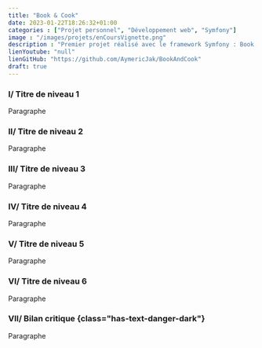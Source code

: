 ```yaml
---
title: "Book & Cook"
date: 2023-01-22T18:26:32+01:00
categories : ["Projet personnel", "Développement web", "Symfony"]
image : "/images/projets/enCoursVignette.png"
description : "Premier projet réalisé avec le framework Symfony : Book & Cook ! Le concept de ce site est très simple : un site e-commerce pour la vente de livres de cuisine."
lienYoutube: "null"
lienGitHub: "https://github.com/AymericJak/BookAndCook"
draft: true
---
```


### I/ Titre de niveau 1

Paragraphe

### II/ Titre de niveau 2

Paragraphe

### III/ Titre de niveau 3

Paragraphe

### IV/ Titre de niveau 4

Paragraphe

### V/ Titre de niveau 5

Paragraphe

### VI/ Titre de niveau 6

Paragraphe

### VII/ Bilan critique {class="has-text-danger-dark"}

Paragraphe